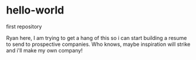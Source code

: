 # hello-world
first repository

Ryan here, I am trying to get a hang of this so i can start building a resume
to send to prospective companies.  Who knows, maybe inspiration will strike and
i'll make my own company!
